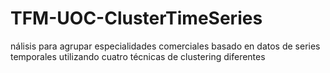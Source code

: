 # TFM-UOC-ClusterTimeSeries
nálisis para agrupar especialidades comerciales basado en datos de series temporales utilizando cuatro técnicas de clustering diferentes
